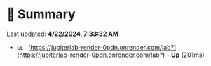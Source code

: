 # 📖 Summary
Last updated: **4/22/2024, 7:33:32 AM**

- `GET` [https://jupiterlab-render-0pdn.onrender.com/lab?](https://jupiterlab-render-0pdn.onrender.com/lab?) - **Up** (201ms)
